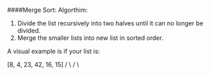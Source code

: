 ####Merge Sort: 
Algorthim:
1. Divide the list recursively into two halves until it can no longer be divided.
3. Merge the smaller lists into new list in sorted order.

A visual example is if your list is: 
<div>
[8, 4, 23, 42, 16, 15]  
        /      \
       /        \
</div>